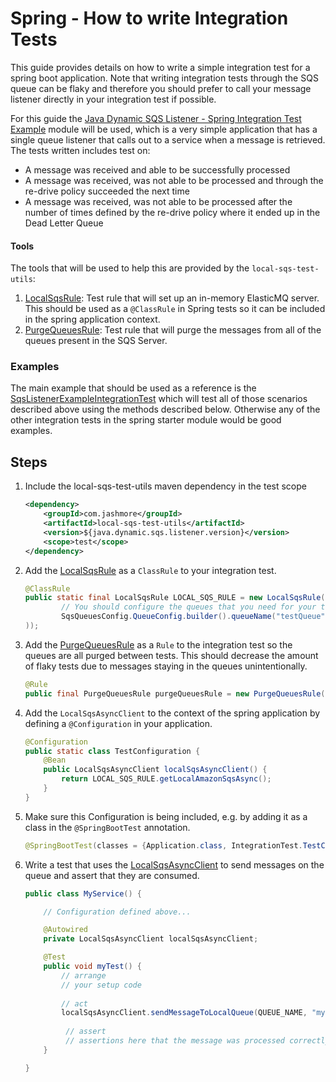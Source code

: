 # Spring - How to write Integration Tests
This guide provides details on how to write a simple integration test for a spring boot application. Note that writing integration tests through the SQS queue
can be flaky and therefore you should prefer to call your message listener directly in your integration test if possible.

For this guide the [Java Dynamic SQS Listener - Spring Integration Test Example](../../../examples/java-dynamic-sqs-listener-spring-integration-test-example)
module will be used, which is a very simple application that has a single queue listener that calls out to a service when a message is retrieved. The
tests written includes test on:
 - A message was received and able to be successfully processed
 - A message was received, was not able to be processed and through the re-drive policy succeeded the next time
 - A message was received, was not able to be processed after the number of times defined by the re-drive policy where it ended up in the Dead Letter Queue

#### Tools
The tools that will be used to help this are provided by the `local-sqs-test-utils`:
1. [LocalSqsRule](../../../util/local-sqs-test-utils/src/main/java/com/jashmore/sqs/test/LocalSqsRule.java): Test rule that will set up an in-memory ElasticMQ
server. This should be used as a `@ClassRule` in Spring tests so it can be included in the spring application context.
1. [PurgeQueuesRule](../../../util/local-sqs-test-utils/src/main/java/com/jashmore/sqs/test/PurgeQueuesRule.java): Test rule that will purge the messages
from all of the queues present in the SQS Server.

### Examples
The main example that should be used as a reference is the
[SqsListenerExampleIntegrationTest](../../../examples/java-dynamic-sqs-listener-spring-integration-test-example/src/test/java/it/com/jashmore/sqs/examples/integrationtests/SqsListenerExampleIntegrationTest.java)
which will test all of those scenarios described above using the methods described below. Otherwise any of the other integration tests in the spring starter
module would be good examples.

## Steps
1. Include the local-sqs-test-utils maven dependency in the test scope
    ```xml
    <dependency>
        <groupId>com.jashmore</groupId>
        <artifactId>local-sqs-test-utils</artifactId>
        <version>${java.dynamic.sqs.listener.version}</version>
        <scope>test</scope> 
    </dependency>
    ```
1. Add the [LocalSqsRule](../../../util/local-sqs-test-utils/src/main/java/com/jashmore/sqs/test/LocalSqsRule.java) as a `ClassRule` to your integration test.
    ```java
    @ClassRule
    public static final LocalSqsRule LOCAL_SQS_RULE = new LocalSqsRule(ImmutableList.of(
            // You should configure the queues that you need for your test here
            SqsQueuesConfig.QueueConfig.builder().queueName("testQueue").build()
    ));
    ```
1. Add the [PurgeQueuesRule](../../../util/local-sqs-test-utils/src/main/java/com/jashmore/sqs/test/PurgeQueuesRule.java) as a `Rule`
to the integration test so the queues are all purged between tests. This should decrease the amount of flaky tests due to messages staying in the queues
unintentionally.
    ```java
    @Rule
    public final PurgeQueuesRule purgeQueuesRule = new PurgeQueuesRule(LOCAL_SQS_RULE.getLocalAmazonSqsAsync());
    ```
1. Add the `LocalSqsAsyncClient` to the context of the spring application by defining a `@Configuration` in your application.
    ```java
    @Configuration
    public static class TestConfiguration {
        @Bean
        public LocalSqsAsyncClient localSqsAsyncClient() {
            return LOCAL_SQS_RULE.getLocalAmazonSqsAsync();
        }
    }
    ```
1. Make sure this Configuration is being included, e.g. by adding it as a class in the `@SpringBootTest` annotation.
    ```java
    @SpringBootTest(classes = {Application.class, IntegrationTest.TestConfiguration.class })
    ```
1. Write a test that uses the [LocalSqsAsyncClient](../../../util/local-amazon-sqs/src/main/java/com/jashmore/sqs/util/LocalSqsAsyncClient.java) to send
messages on the queue and assert that they are consumed.
    ```java
    public class MyService() {

        // Configuration defined above...
    
        @Autowired
        private LocalSqsAsyncClient localSqsAsyncClient;

        @Test
        public void myTest() { 
            // arrange
            // your setup code
         
            // act
            localSqsAsyncClient.sendMessageToLocalQueue(QUEUE_NAME, "my message");
         
             // assert
             // assertions here that the message was processed correctly
        }
 
    }
    ```

